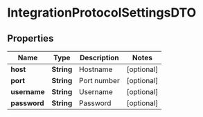 # IntegrationProtocolSettingsDTO

## Properties
Name | Type | Description | Notes
------------ | ------------- | ------------- | -------------
**host** | **String** | Hostname |  [optional]
**port** | **String** | Port number |  [optional]
**username** | **String** | Username |  [optional]
**password** | **String** | Password |  [optional]
